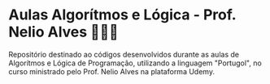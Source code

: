 # Aulas Algorítmos e Lógica - Prof. Nelio Alves 👩🏻‍💻

Repositório destinado ao códigos desenvolvidos durante as aulas de Algorítmos e Lógica de Programação, utilizando a linguagem "Portugol", no curso ministrado pelo Prof. Nelio Alves na plataforma Udemy.
